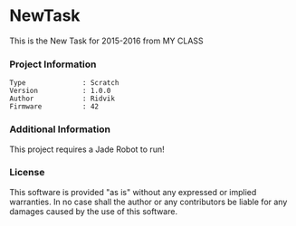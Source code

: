 NewTask
================

This is the New Task for 2015-2016 from MY CLASS

### Project Information
```
Type              : Scratch
Version           : 1.0.0
Author            : Ridvik
Firmware          : 42
```

### Additional Information
This project requires a Jade Robot to run!

### License
This software is provided "as is" without any expressed or implied warranties.  In no case shall the author or any contributors be liable for any damages caused by the use of this software.

